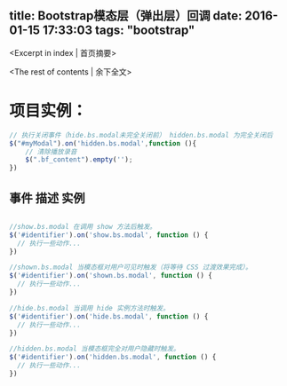 title: Bootstrap模态层（弹出层）回调
date: 2016-01-15 17:33:03
tags: "bootstrap"
---
<Excerpt in index | 首页摘要> 
<!-- more -->
<The rest of contents | 余下全文>
# 项目实例：
```javascript
// 执行关闭事件（hide.bs.modal未完全关闭前） hidden.bs.modal 为完全关闭后
$("#myModal").on('hidden.bs.modal',function (){
	// 清除播放录音
	$(".bf_content").empty('');
})
```

## 事件 描述 实例
```javascript

//show.bs.modal 在调用 show 方法后触发。
$('#identifier').on('show.bs.modal', function () {
  // 执行一些动作...
})

//shown.bs.modal 当模态框对用户可见时触发（将等待 CSS 过渡效果完成）。	
$('#identifier').on('shown.bs.modal', function () {
  // 执行一些动作...
})

//hide.bs.modal	当调用 hide 实例方法时触发。
$('#identifier').on('hide.bs.modal', function () {
  // 执行一些动作...
})

//hidden.bs.modal 当模态框完全对用户隐藏时触发。	
$('#identifier').on('hidden.bs.modal', function () {
  // 执行一些动作...
})
```